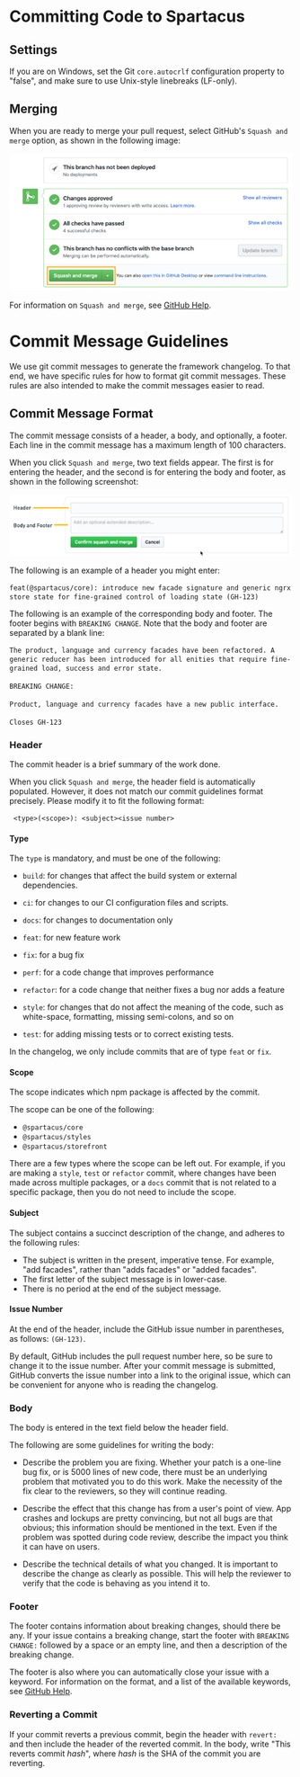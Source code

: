 # Committing Code to Spartacus

## Settings
If you are on Windows, set the Git `core.autocrlf` configuration property to "false", and make sure to use Unix-style linebreaks (LF-only).

## Merging

When you are ready to merge your pull request, select GitHub's `Squash and merge` option, as shown in the following image:

![alt text](../assets/images/Squash_and_merge_button.png "Squash and merge button")

For information on  `Squash and merge`, see [GitHub Help](https://help.github.com/articles/about-pull-request-merges/).


# Commit Message Guidelines

We use git commit messages to generate the framework changelog. To that end, we have specific rules for how to format git commit messages. These rules are also intended to make the commit messages easier to read.

## Commit Message Format

The commit message consists of a header, a body, and optionally, a footer. Each line in the commit message has a maximum length of 100 characters.

When you click `Squash and merge`, two text fields appear. The first is for entering the header, and the second is for entering the body and footer, as shown in the following screenshot:

![alt text](../assets/images/Squash_merge_header_body_footer.png "Text fields for entering commit message")

The following is an example of a header you might enter:

```
feat(@spartacus/core): introduce new facade signature and generic ngrx store state for fine-grained control of loading state (GH-123)
```

The following is an example of the corresponding body and footer. The footer begins with `BREAKING CHANGE`. Note that the body and footer are separated by a blank line:

```
The product, language and currency facades have been refactored. A generic reducer has been introduced for all enities that require fine-grained load, success and error state. 

BREAKING CHANGE: 

Product, language and currency facades have a new public interface.

Closes GH-123
```

### Header

The commit header is a brief summary of the work done.

When you click `Squash and merge`, the header field is automatically populated. However, it does not match our commit guidelines format precisely. Please modify it to fit the following format: 

```
 <type>(<scope>): <subject><issue number>
``` 
#### Type

The `type` is mandatory, and must be one of the following:

* `build`: for changes that affect the build system or external dependencies.

* `ci`: for changes to our CI configuration files and scripts.

* `docs`: for changes to documentation only

* `feat`: for new feature work

* `fix`: for a bug fix

* `perf`: for a code change that improves performance

* `refactor`: for a code change that neither fixes a bug nor adds a feature

* `style`: for changes that do not affect the meaning of the code, such as white-space, formatting, missing semi-colons, and so on

* `test`: for adding missing tests or to correct existing tests.

In the changelog, we only include commits that are of type `feat` or `fix`.

#### Scope

The scope indicates which npm package is affected by the commit.

The scope can be one of the following:

* `@spartacus/core`
* `@spartacus/styles`
* `@spartacus/storefront`

There are a few types where the scope can be left out. For example, if you are making a `style`, `test` or `refactor` commit, where changes have been made across multiple packages, or a `docs` commit that is not related to a specific package, then you do not need to include the scope.

#### Subject

The subject contains a succinct description of the change, and adheres to the following rules:

* The subject is written in the present, imperative tense. For example, "add facades", rather than "adds facades" or "added facades".
* The first letter of the subject message is in lower-case.
* There is no period at the end of the subject message.

#### Issue Number

At the end of the header, include the GitHub issue number in parentheses, as follows: `(GH-123)`. 

By default, GitHub includes the pull request number here, so be sure to change it to the issue number. After your commit message is submitted, GitHub converts the issue number into a link to the original issue, which can be convenient for anyone who is reading the changelog.


### Body

The body is entered in the text field below the header field.

The following are some guidelines for writing the body:

* Describe the problem you are fixing. Whether your patch is a one-line bug fix, or is 5000 lines of new code, there must be an underlying problem that motivated you to do this work. Make the necessity of the fix clear to the reviewers, so they will continue reading.

* Describe the effect that this change has from a user's point of view. App crashes and lockups are pretty convincing, but not all bugs are that obvious; this information should be mentioned in the text. Even if the problem was spotted during code review, describe the impact you think it can have on users.

* Describe the technical details of what you changed. It is important to describe the change as clearly as possible. This will help the reviewer to verify that the code is behaving as you intend it to.


### Footer

The footer contains information about breaking changes, should there be any. If your issue contains a breaking change, start the footer with `BREAKING CHANGE:` followed by a space or an empty line, and then a description of the breaking change.

The footer is also where you can automatically close your issue with a keyword. For information on the format, and a list of the available keywords, see [GitHub Help](https://help.github.com/articles/closing-issues-using-keywords/).


### Reverting a Commit

If your commit reverts a previous commit, begin the header with `revert:` and then include the header of the reverted commit. In the body, write "This reverts commit _hash_", where _hash_ is the SHA of the commit you are reverting.


